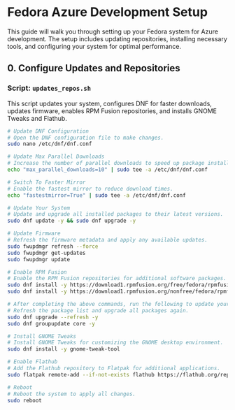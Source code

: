 # Fedora Azure Development Setup

This guide will walk you through setting up your Fedora system for Azure development. The setup includes updating repositories, installing necessary tools, and configuring your system for optimal performance.

## 0. Configure Updates and Repositories

### Script: `updates_repos.sh`

This script updates your system, configures DNF for faster downloads, updates firmware, enables RPM Fusion repositories, and installs GNOME Tweaks and Flathub.

```bash
# Update DNF Configuration
# Open the DNF configuration file to make changes.
sudo nano /etc/dnf/dnf.conf

# Update Max Parallel Downloads
# Increase the number of parallel downloads to speed up package installations.
echo "max_parallel_downloads=10" | sudo tee -a /etc/dnf/dnf.conf

# Switch To Faster Mirror
# Enable the fastest mirror to reduce download times.
echo "fastestmirror=True" | sudo tee -a /etc/dnf/dnf.conf

# Update Your System
# Update and upgrade all installed packages to their latest versions.
sudo dnf update -y && sudo dnf upgrade -y

# Update Firmware
# Refresh the firmware metadata and apply any available updates.
sudo fwupdmgr refresh --force
sudo fwupdmgr get-updates
sudo fwupdmgr update

# Enable RPM Fusion
# Enable the RPM Fusion repositories for additional software packages.
sudo dnf install -y https://download1.rpmfusion.org/free/fedora/rpmfusion-free-release-$(rpm -E %fedora).noarch.rpm
sudo dnf install -y https://download1.rpmfusion.org/nonfree/fedora/rpmfusion-nonfree-release-$(rpm -E %fedora).noarch.rpm

# After completing the above commands, run the following to update your system.
# Refresh the package list and upgrade all packages again.
sudo dnf upgrade --refresh -y
sudo dnf groupupdate core -y

# Install GNOME Tweaks
# Install GNOME Tweaks for customizing the GNOME desktop environment.
sudo dnf install -y gnome-tweak-tool

# Enable Flathub
# Add the Flathub repository to Flatpak for additional applications.
sudo flatpak remote-add --if-not-exists flathub https://flathub.org/repo/flathub.flatpakrepo

# Reboot
# Reboot the system to apply all changes.
sudo reboot